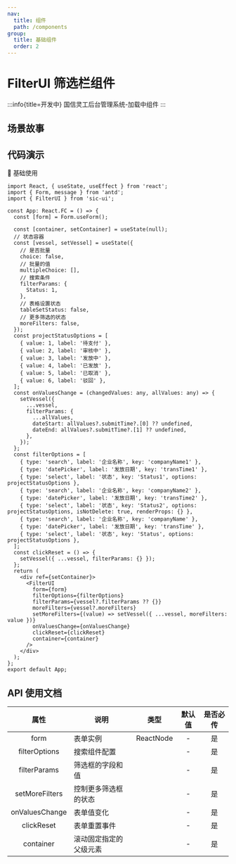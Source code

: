```yaml
---
nav:
  title: 组件
  path: /components
group:
  title: 基础组件
  order: 2
---
```


# FilterUI 筛选栏组件

:::info{title=开发中}
国信灵工后台管理系统-加载中组件
:::

## 场景故事

## 代码演示

💎 基础使用

```tsx
import React, { useState, useEffect } from 'react';
import { Form, message } from 'antd';
import { FilterUI } from 'sic-ui';

const App: React.FC = () => {
  const [form] = Form.useForm();

  const [container, setContainer] = useState(null);
  // 状态容器
  const [vessel, setVessel] = useState({
    // 是否批量
    choice: false,
    // 批量的值
    multipleChoice: [],
    // 搜索条件
    filterParams: {
      Status: 1,
    },
    // 表格设置状态
    tableSetStatus: false,
    // 更多筛选的状态
    moreFilters: false,
  });
  const projectStatusOptions = [
    { value: 1, label: '待支付' },
    { value: 2, label: '审核中' },
    { value: 3, label: '发放中' },
    { value: 4, label: '已发放' },
    { value: 5, label: '已取消' },
    { value: 6, label: '驳回' },
  ];
  const onValuesChange = (changedValues: any, allValues: any) => {
    setVessel({
      ...vessel,
      filterParams: {
        ...allValues,
        dateStart: allValues?.submitTime?.[0] ?? undefined,
        dateEnd: allValues?.submitTime?.[1] ?? undefined,
      },
    });
  };
  const filterOptions = [
    { type: 'search', label: '企业名称', key: 'companyName1' },
    { type: 'datePicker', label: '发放日期', key: 'transTime1' },
    { type: 'select', label: '状态', key: 'Status1', options: projectStatusOptions },
    { type: 'search', label: '企业名称', key: 'companyName2' },
    { type: 'datePicker', label: '发放日期', key: 'transTime2' },
    { type: 'select', label: '状态', key: 'Status2', options: projectStatusOptions, isNotDelete: true, renderProps: {} },
    { type: 'search', label: '企业名称', key: 'companyName' },
    { type: 'datePicker', label: '发放日期', key: 'transTime' },
    { type: 'select', label: '状态', key: 'Status', options: projectStatusOptions },
  ];
  const clickReset = () => {
    setVessel({ ...vessel, filterParams: {} });
  };
  return (
    <div ref={setContainer}>
      <FilterUI
        form={form}
        filterOptions={filterOptions}
        filterParams={vessel?.filterParams ?? {}}
        moreFilters={vessel?.moreFilters}
        setMoreFilters={(value) => setVessel({ ...vessel, moreFilters: value })}
        onValuesChange={onValuesChange}
        clickReset={clickReset}
        container={container}
      />
    </div>
  );
};
export default App;
```

## API 使用文档

<font size=1>

|      属性      | 说明                   |   类型    | 默认值 | 是否必传 |
| :------------: | ---------------------- | :-------: | :----: | :------: |
|      form      | 表单实例               | ReactNode |   -    |    是    |
| filterOptions  | 搜索组件配置           |           |   -    |    是    |
|  filterParams  | 筛选框的字段和值       |           |   -    |    是    |
| setMoreFilters | 控制更多筛选框的状态   |           |   -    |    是    |
| onValuesChange | 表单值变化             |           |   -    |    是    |
|   clickReset   | 表单重置事件           |           |   -    |    是    |
|   container    | 滚动固定指定的父级元素 |           |   -    |    是    |

</font>

